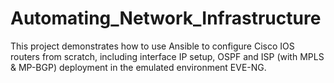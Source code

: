# Automating_Network_Infrastructure
This project demonstrates how to use Ansible to configure Cisco IOS routers from scratch, including interface IP setup, OSPF and ISP (with MPLS & MP-BGP) deployment in the emulated environment EVE-NG.
